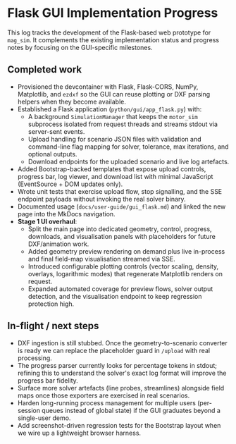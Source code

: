 # Flask GUI Implementation Progress

This log tracks the development of the Flask-based web prototype for `mag_sim`.
It complements the existing implementation status and progress notes by focusing
on the GUI-specific milestones.

## Completed work

- Provisioned the devcontainer with Flask, Flask-CORS, NumPy, Matplotlib, and
  `ezdxf` so the GUI can reuse plotting or DXF parsing helpers when they become
  available.
- Established a Flask application (`python/gui/app_flask.py`) with:
  - A background `SimulationManager` that keeps the `motor_sim` subprocess
    isolated from request threads and streams stdout via server-sent events.
  - Upload handling for scenario JSON files with validation and command-line
    flag mapping for solver, tolerance, max iterations, and optional outputs.
  - Download endpoints for the uploaded scenario and live log artefacts.
- Added Bootstrap-backed templates that expose upload controls, progress bar,
  log viewer, and download list with minimal JavaScript (EventSource + DOM
  updates only).
- Wrote unit tests that exercise upload flow, stop signalling, and the SSE
  endpoint payloads without invoking the real solver binary.
- Documented usage (`docs/user-guide/gui_flask.md`) and linked the new page into
  the MkDocs navigation.
- **Stage 1 UI overhaul**:
  - Split the main page into dedicated geometry, control, progress, downloads,
    and visualisation panels with placeholders for future DXF/animation work.
  - Added geometry preview rendering on demand plus live in-process and final
    field-map visualisation streamed via SSE.
  - Introduced configurable plotting controls (vector scaling, density,
    overlays, logarithmic modes) that regenerate Matplotlib renders on request.
  - Expanded automated coverage for preview flows, solver output detection, and
    the visualisation endpoint to keep regression protection high.

## In-flight / next steps

- DXF ingestion is still stubbed. Once the geometry-to-scenario converter is
  ready we can replace the placeholder guard in `/upload` with real processing.
- The progress parser currently looks for percentage tokens in stdout; refining
  this to understand the solver's exact log format will improve the progress bar
  fidelity.
- Surface more solver artefacts (line probes, streamlines) alongside field maps
  once those exporters are exercised in real scenarios.
- Harden long-running process management for multiple users (per-session queues
  instead of global state) if the GUI graduates beyond a single-user demo.
- Add screenshot-driven regression tests for the Bootstrap layout when we wire
  up a lightweight browser harness.
